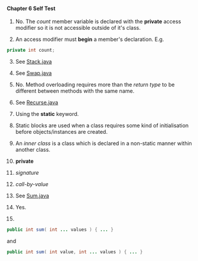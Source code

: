 #### Chapter 6 Self Test

1) No. The _count_ member variable is declared with the **private** access modifier so it is not accessible outside of it's class.

2) An access modifier must **begin** a member's declaration. E.g.
```java
private int count;
```

3) See [Stack.java](./src/com/selftest/Stack.java)

4) See [Swap.java](./src/com/selftest/Swap.java)

5) No.  Method overloading requires more than the _return type_ to be different between methods with the same name.

6) See [Recurse.java](./src/com/selftest/Recurse.java)

7) Using the **static** keyword.

8) Static blocks are used when a class requires some kind of initialisation before objects/instances are created.

9) An _inner class_ is a class which is declared in a non-static manner within another class.

10) **private**

11) _signature_

12) _call-by-value_

13) See [Sum.java](./src/com/selftest/Sum.java)

14) Yes.

15) 
```java
public int sum( int ... values ) { ... }
```

and

```java
public int sum( int value, int ... values ) { ... }
```